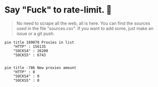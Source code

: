 
# Say "Fuck" to rate-limit. 🖕

> No need to scrape all the web, all is here.
>You can find the sources used in the file "sources.csv".
> If you want to add some, just make an issue or a git push.


```mermaid
pie title 189078 Proxies in list
    "HTTP" : 156135
    "SOCKS4" : 26200
    "SOCKS5" : 6743
            
```

```mermaid
pie title -786 New proxies amount
    "HTTP" : 0
    "SOCKS4" : 0
    "SOCKS5" : 0
```
        